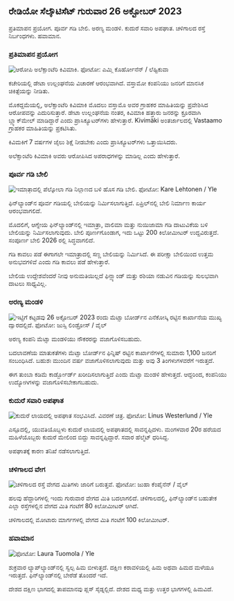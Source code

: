 ## ರೇಡಿಯೋ ಸೆಲ್ಕೌಟಿಸೆಟ್ ಗುರುವಾರ 26 ಅಕ್ಟೋಬರ್ 2023

ಪ್ರತಿಮಾಪನ ಪ್ರಯೋಗ. ಪೂರ್ವ ಗಡಿ ಬೇಲಿ. ಅರಣ್ಯ ಮಂಡಳಿ. ಕುದುರೆ ಸವಾರಿ ಅಪಘಾತ. ಚಳಿಗಾಲದ ರಸ್ತೆ ನಿರ್ಬಂಧಗಳು. ಹವಾಮಾನ.

### ಪ್ರತಿಮಾಪನ ಪ್ರಯೋಗ

![ಆರೋಪಿ ಅಲೆಕ್ಸಾಂಟೆರಿ ಕಿವಿಮಾಕಿ. ಫೋಟೋ: ಎಮ್ಮಿ ಕೊರ್ಹೋನೆನ್ / ಲೆಹ್ಟಿಕುವಾ](https://images.cdn.yle.fi/image/upload/c_crop,h_2875,w_5112,x_0,y_568/ar_1.77777777777777777,c_fill.0,hp_10,hp_6q_auto:eco/f_auto/fl_lossy/v1698305049/39-1191484653a13e7df175)

ಕಚೇರಿಯಲ್ಲಿ ಡೇಟಾ ಉಲ್ಲಂಘನೆಯ ವಿಚಾರಣೆ ಆರಂಭವಾಗಿದೆ. ವಸ್ತಾಮೋ ಕಂಪನಿಯು ಜನರಿಗೆ ಮಾನಸಿಕ ಚಿಕಿತ್ಸೆಯನ್ನು ನೀಡಿತು.

ಮೊಕದ್ದಮೆಯಲ್ಲಿ, ಅಲೆಕ್ಸಾಂಟೆರಿ ಕಿವಿಮಾಕಿ ಮೊದಲು ವಸ್ತಾಮೊ ಅವರ ಗ್ರಾಹಕರ ಮಾಹಿತಿಯನ್ನು ಪ್ರವೇಶಿಸಿದ ಆರೋಪವನ್ನು ಎದುರಿಸುತ್ತಾರೆ. ಡೇಟಾ ಉಲ್ಲಂಘನೆಯ ನಂತರ, ಕಿವಿಮಾಕಿ ಹತ್ತಾರು ಜನರನ್ನು ಕ್ರೂರವಾಗಿ ಬ್ಲ್ಯಾಕ್‌ಮೇಲ್ ಮಾಡಿದ್ದಾರೆ ಎಂದು ಪ್ರಾಸಿಕ್ಯೂಟರ್‌ಗಳು ಹೇಳುತ್ತಾರೆ. Kivimäki ಅಂತರ್ಜಾಲದಲ್ಲಿ Vastaamo ಗ್ರಾಹಕರ ಮಾಹಿತಿಯನ್ನು ಪ್ರಕಟಿಸಿತು.

ಕಿವಿಮಕಿಗೆ 7 ವರ್ಷಗಳ ಜೈಲು ಶಿಕ್ಷೆ ನೀಡಬೇಕು ಎಂದು ಪ್ರಾಸಿಕ್ಯೂಟರ್‌ಗಳು ಒತ್ತಾಯಿಸಿದರು.

ಅಲೆಕ್ಸಾಂಟೆರಿ ಕಿವಿಮಾಕಿ ಅವರು ಆರೋಪಿಸಿದ ಅಪರಾಧಗಳನ್ನು ಮಾಡಿಲ್ಲ ಎಂದು ಹೇಳುತ್ತಾರೆ.

### ಪೂರ್ವ ಗಡಿ ಬೇಲಿ

![ಇಮಾತ್ರಾದಲ್ಲಿ ಪೆಲ್ಕೋಲಾ ಗಡಿ ನಿಲ್ದಾಣದ ಬಳಿ ಹೊಸ ಗಡಿ ಬೇಲಿ. ಫೋಟೋ: Kare Lehtonen / Yle](https://images.cdn.yle.fi/image/upload/c_crop,h_2243,w_3993,x_0,y_0/ar_1.77777777777777777,c_fill,g_faces/wh_1750,wh_1750,wh_1750q_auto:eco/f_auto/fl_lossy/v1698323397/39-1191724653a55b2a04b0)

ಫಿನ್‌ಲ್ಯಾಂಡ್‌ನ ಪೂರ್ವ ಗಡಿಯಲ್ಲಿ ಬೇಲಿಯನ್ನು ನಿರ್ಮಿಸಲಾಗುತ್ತಿದೆ. ಏಪ್ರಿಲ್‌ನಲ್ಲಿ ಬೇಲಿ ನಿರ್ಮಾಣ ಕಾರ್ಯ ಆರಂಭವಾಗಲಿದೆ.

ಮೊದಲಿಗೆ, ಆಗ್ನೇಯ ಫಿನ್‌ಲ್ಯಾಂಡ್‌ನಲ್ಲಿ ಇಮಾತ್ರಾ, ವಾಲಿಮಾ ಮತ್ತು ನುಯಿಜಾಮಾ ಗಡಿ ದಾಟುವಿಕೆಯ ಬಳಿ ಬೇಲಿಯನ್ನು ನಿರ್ಮಿಸಲಾಗುವುದು. ಬೇಲಿ ಪೂರ್ಣಗೊಂಡಾಗ, ಇದು ಒಟ್ಟು 200 ಕಿಲೋಮೀಟರ್ ಉದ್ದವಿರುತ್ತದೆ. ಸಂಪೂರ್ಣ ಬೇಲಿ 2026 ರಲ್ಲಿ ಸಿದ್ಧವಾಗಲಿದೆ.

ಗಡಿ ಕಾವಲು ಪಡೆ ಈಗಾಗಲೇ ಇಮಾತ್ರಾದಲ್ಲಿ ಸಣ್ಣ ಬೇಲಿಯನ್ನು ನಿರ್ಮಿಸಿದೆ. ಈ ಪರೀಕ್ಷಾ ಬೇಲಿಯಿಂದ ಉತ್ತಮ ಅನುಭವಗಳಿವೆ ಎಂದು ಗಡಿ ಕಾವಲು ಪಡೆ ಹೇಳುತ್ತಾರೆ.

ಬೇಲಿಯ ಉದ್ದೇಶವೆಂದರೆ ನೀವು ಅನುಮತಿಯಿಲ್ಲದೆ ಫಿನ್ಲ್ಯಾಂಡ್ ಮತ್ತು ರಶಿಯಾ ನಡುವಿನ ಗಡಿಯನ್ನು ಸುಲಭವಾಗಿ ದಾಟಲು ಸಾಧ್ಯವಿಲ್ಲ.

### ಅರಣ್ಯ ಮಂಡಳಿ

![ಇಟ್ಟಿಗೆ ಕಟ್ಟಡವು 26 ಅಕ್ಟೋಬರ್ 2023 ರಂದು ಮೆಟ್ಸಾ ಬೋರ್ಡ್‌ನ ಎನೆಕೋಸ್ಕಿ ರಟ್ಟಿನ ಕಾರ್ಖಾನೆಯ ಮುಖ್ಯ ದ್ವಾರದಲ್ಲಿದೆ. ಫೋಟೋ: ಜುಸ್ಸಿ ಲಿಂಡ್ರೋಸ್ / ವೈಲ್](https://images.cdn.yle.fi/image/upload/c_crop,h_2267,w_4031,x_0,y_0/ar_1.777777777777777777,c_fill,g_fill,g_faces/wd_10,wd_0q_auto:eco/f_auto/fl_lossy/v1698319726/39-1191672653a4ca1724ad)

ಅರಣ್ಯ ಕಂಪನಿ ಮೆಟ್ಸಾ ಮಂಡಳಿಯು ನೌಕರರನ್ನು ವಜಾಗೊಳಿಸಬಹುದು.

ಬದಲಾವಣೆಯ ಮಾತುಕತೆಗಳು ಮೆಟ್ಸಾ ಬೋರ್ಡ್‌ನ ಫಿನ್ನಿಷ್ ರಟ್ಟಿನ ಕಾರ್ಖಾನೆಗಳಲ್ಲಿ ಸುಮಾರು 1,100 ಜನರಿಗೆ ಸಂಬಂಧಿಸಿದೆ. ಬಹುಶಃ ಮುಂದಿನ ವರ್ಷ ವಜಾಗೊಳಿಸಲಾಗುವುದು ಮತ್ತು ಅವು 3 ತಿಂಗಳುಗಳವರೆಗೆ ಇರುತ್ತದೆ.

ಈಗ ತುಂಬಾ ಕಡಿಮೆ ಕಾರ್ಡ್ಬೋರ್ಡ್ ಖರೀದಿಸಲಾಗುತ್ತಿದೆ ಎಂದು ಮೆಟ್ಸಾ ಮಂಡಳಿ ಹೇಳುತ್ತದೆ. ಆದ್ದರಿಂದ, ಕಂಪನಿಯು ಉದ್ಯೋಗಿಗಳನ್ನು ವಜಾಗೊಳಿಸಬೇಕಾಗಬಹುದು.

### ಕುದುರೆ ಸವಾರಿ ಅಪಘಾತ

![ಕುದುರೆ ಲಾಯದಲ್ಲಿ ಅಪಘಾತ ಸಂಭವಿಸಿದೆ. ವಿವರಣೆ ಚಿತ್ರ. ಫೋಟೋ: Linus Westerlund / Yle](https://images.cdn.yle.fi/image/upload/c_crop,h_3375,w_6000,x_0,y_387/ar_1.77777777777777777,c_fill,g_faces/h_010,d675q_auto:eco/f_auto/fl_lossy/v1692692625/39-116023264e46d0e45030)

ಎಸ್ಪೂದಲ್ಲಿ, ಯುವತಿಯೊಬ್ಬಳು ಕುದುರೆ ಲಾಯದಲ್ಲಿ ಅಪಘಾತದಲ್ಲಿ ಸಾವನ್ನಪ್ಪಿದಳು. ಮಂಗಳವಾರ 20ರ ಹರೆಯದ ಮಹಿಳೆಯೊಬ್ಬರು ಕುದುರೆ ಮೇಲಿಂದ ಬಿದ್ದು ಸಾವನ್ನಪ್ಪಿದ್ದಾರೆ. ಸವಾರ ಹೆಲ್ಮೆಟ್ ಧರಿಸಿದ್ದ.

ಅಪಘಾತಕ್ಕೆ ಕಾರಣ ತನಿಖೆ ನಡೆಸಲಾಗುತ್ತಿದೆ.

### ಚಳಿಗಾಲದ ವೇಗ

![ಚಳಿಗಾಲದ ರಸ್ತೆ ವೇಗದ ಮಿತಿಗಳು ಜಾರಿಗೆ ಬರುತ್ತವೆ. ಫೋಟೋ: ಜುಹಾ ಕೆಂಪೈನೆನ್ / ವೈಲ್](https://images.cdn.yle.fi/image/upload/c_crop,h_2250,w_4000,x_0,y_0/ar_1.77777777777777777,c_fill,g_fill,g_faces/wd_10,wd_05q_auto:eco/f_auto/fl_lossy/v1603287400/39-7327705f903747751c2)

ಹಲವು ಹೆದ್ದಾರಿಗಳಲ್ಲಿ ಇಂದು ಗುರುವಾರ ವೇಗದ ಮಿತಿ ಬದಲಾಗಲಿದೆ. ಚಳಿಗಾಲದಲ್ಲಿ, ಫಿನ್‌ಲ್ಯಾಂಡ್‌ನ ಬಹುತೇಕ ಎಲ್ಲಾ ರಸ್ತೆಗಳಲ್ಲಿನ ವೇಗದ ಮಿತಿ ಗಂಟೆಗೆ 80 ಕಿಲೋಮೀಟರ್ ಆಗಿದೆ.

ಚಳಿಗಾಲದಲ್ಲಿ ಮೋಟಾರು ಮಾರ್ಗಗಳಲ್ಲಿ ವೇಗದ ಮಿತಿ ಗಂಟೆಗೆ 100 ಕಿಲೋಮೀಟರ್.

### ಹವಾಮಾನ

![ ಫೋಟೋ: Laura Tuomola / Yle](https://images.cdn.yle.fi/image/upload/c_crop,h_1080,w_1919,x_0,y_0/ar_1.777777777777777777,c_fill,g62750,wd_1_faces0/q_auto:eco/f_auto/fl_lossy/v1698292510/39-11913736539e2ff81a55)

ಶುಕ್ರವಾರ ಲ್ಯಾಪ್‌ಲ್ಯಾಂಡ್‌ನಲ್ಲಿ ಸ್ವಲ್ಪ ಹಿಮ ಬೀಳುತ್ತದೆ. ದಕ್ಷಿಣ ಕರಾವಳಿಯಲ್ಲಿ ಹಿಮ ಅಥವಾ ಹಿಮದ ಮಳೆಯೂ ಇರುತ್ತದೆ. ಫಿನ್‌ಲ್ಯಾಂಡ್‌ನಲ್ಲಿ ಬೇರೆಡೆ ತೊಂದರೆ ಇದೆ.

ದೇಶದ ದಕ್ಷಿಣ ಭಾಗದಲ್ಲಿ ತಾಪಮಾನವು ಪ್ಲಸ್ ಸೈಡ್ನಲ್ಲಿದೆ. ದೇಶದ ಮಧ್ಯ ಮತ್ತು ಉತ್ತರ ಭಾಗಗಳಲ್ಲಿ ಹಿಮವಿದೆ.